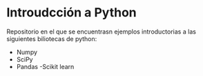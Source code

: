 # Introudcción a Python
Repositorio en el que se encuentrasn ejemplos introductorias a las siguientes biliotecas de 
python:
- Numpy
- SciPy
- Pandas
-Scikit learn

